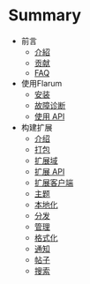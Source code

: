 # Summary

* 前言 
  * [介紹](preface/introduction.md)
  * [贡献](preface/contributing.md)
  * [FAQ](preface/faq.md)
* 使用Flarum
  * [安装](using/installation.md)
  * [故障诊断](using/troubleshooting.md)
  * [使用 API](using/api.md)
* 构建扩展
  * [介绍](extend/introduction.md)
  * [打包](extend/packaging.md)
  * [扩展域](extend/domain.md)
  * [扩展 API](extend/api.md)
  * [扩展客户端](extend/client.md)
  * [主题](extend/themes.md)
  * [本地化](extend/localization.md)
  * [分发](extend/distribution.md)
  * [管理](extend/admin.md)
  * [格式化](extend/formatting.md)
  * [通知](extend/notifications.md)
  * [帖子](extend/posts.md)
  * [搜索](extend/search.md)
  